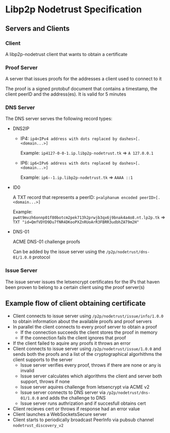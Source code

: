 # Libp2p Nodetrust Specification

## Servers and Clients

### Client
A libp2p-nodetrust client that wants to obtain a certificate

### Proof Server
A server that issues proofs for the addresses a client used to connect to it

The proof is a signed protobuf document that contains a timestamp, the client peerID and the address(es).
It is valid for 5 minutes

### DNS Server
The DNS server serves the following record types:

- DNS2IP
  - IP4: `ip4<IPv4 address with dots replaced by dashes>[.<domain...>]`

    Example: `ip4127-0-0-1.ip.libp2p-nodetrust.tk` => `A 127.0.0.1`
  - IP6: `ip6<IPv6 address with dots replaced by dashes>[.<domain...>]`

    Example: `ip6--1.ip.libp2p-nodetrust.tk` => `AAAA ::1`

- ID0

  A TXT record that represents a peerID: `p<alphanum encoded peerID>[.<domain...>]`

  Example: `pw4t9mvzh6onnp01f80botcm2pek713h2prwjb3qx6j9bnak4a4o8.nt.lp2p.tk` => `TXT "id=QmfVDYD9Du7fNR4DKooPXZnRUoArR3FBRR3udbhZAT9m2H"`

- DNS-01

  ACME DNS-01 challenge proofs

  Can be added by the issue server using the `/p2p/nodetrust/dns-01/1.0.0` protocol

### Issue Server
The issue server issues the letsencrypt certificates for the IPs that haven been proven to belong to a certain client using the proof server(s)

## Example flow of client obtaining certificate

- Client connects to issue server using `/p2p/nodetrust/issue/info/1.0.0` to obtain information about the available proofs and proof servers
- In parallel the client connects to every proof server to obtain a proof
  - If the connection succeeds the client stores the proof in memory
  - If the connection fails the client ignores that proof
- If the client failed to aquire any proofs it throws an error
- Client connects to issue server using `/p2p/nodetrust/issue/1.0.0` and sends both the proofs and a list of the cryptographical algorhithms the client supports to the server
  - Issue server verifies every proof, throws if there are none or any is invalid
  - Issue server calculates which algorithms the client and server both support, throws if none
  - Issue server aquires challenge from letsencrypt via ACME v2
  - Issue server connects to DNS server via `/p2p/nodetrust/dns-01/1.0.0` and adds the challenge to DNS
  - Issue server runs authrization and if succesfull obtains cert
- Client recieves cert or throws if response had an error value
- Client launches a WebSocketsSecure server
- Client starts to periodically broadcast PeerInfo via pubsub channel `nodetrust_discovery_v2`
